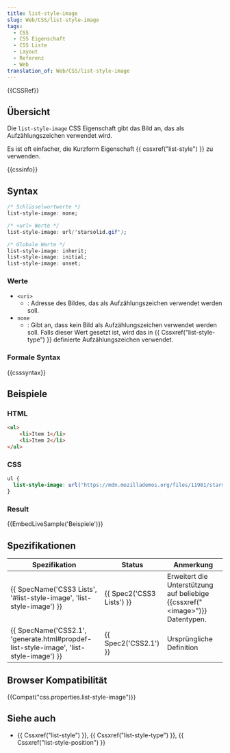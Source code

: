 ```yaml
---
title: list-style-image
slug: Web/CSS/list-style-image
tags:
  - CSS
  - CSS Eigenschaft
  - CSS Liste
  - Layout
  - Referenz
  - Web
translation_of: Web/CSS/list-style-image
---
```

{{CSSRef}}

## Übersicht

Die `list-style-image` CSS Eigenschaft gibt das Bild an, das als Aufzählungszeichen verwendet wird.

Es ist oft einfacher, die Kurzform Eigenschaft {{ cssxref("list-style") }} zu verwenden.

{{cssinfo}}

## Syntax

```css
/* Schlüsselwortwerte */
list-style-image: none;

/* <url> Werte */
list-style-image: url('starsolid.gif');

/* Globale Werte */
list-style-image: inherit;
list-style-image: initial;
list-style-image: unset;
```

### Werte

- `<uri>`
  - : Adresse des Bildes, das als Aufzählungszeichen verwendet werden soll.
- `none`
  - : Gibt an, dass kein Bild als Aufzählungszeichen verwendet werden soll. Falls dieser Wert gesetzt ist, wird das in {{ Cssxref("list-style-type") }} definierte Aufzählungszeichen verwendet.

### Formale Syntax

{{csssyntax}}

## Beispiele

### HTML

```html
<ul>
    <li>Item 1</li>
    <li>Item 2</li>
</ul>
```

### CSS

```css
ul {
  list-style-image: url("https://mdn.mozillademos.org/files/11981/starsolid.gif")
}
```

### Result

{{EmbedLiveSample('Beispiele')}}

## Spezifikationen

| Spezifikation                                                                                                        | Status                           | Anmerkung                                                                                  |
| -------------------------------------------------------------------------------------------------------------------- | -------------------------------- | ------------------------------------------------------------------------------------------ |
| {{ SpecName('CSS3 Lists', '#list-style-image', 'list-style-image') }}                         | {{ Spec2('CSS3 Lists') }} | Erweitert die Unterstützung auf beliebige {{cssxref("&lt;image&gt;")}} Datentypen. |
| {{ SpecName('CSS2.1', 'generate.html#propdef-list-style-image', 'list-style-image') }} | {{ Spec2('CSS2.1') }}     | Ursprüngliche Definition                                                                   |

## Browser Kompatibilität

{{Compat("css.properties.list-style-image")}}

## Siehe auch

- {{ Cssxref("list-style") }}, {{ Cssxref("list-style-type") }}, {{ Cssxref("list-style-position") }}
